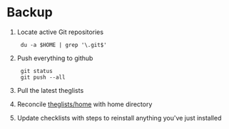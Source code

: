 Backup
===

1. Locate active Git repositories

        du -a $HOME | grep '\.git$'

1. Push everything to github

        git status
        git push --all

2. Pull the latest theglists

3. Reconcile [theglists/home](/home) with home directory

4. Update checklists with steps to reinstall anything you've just installed
